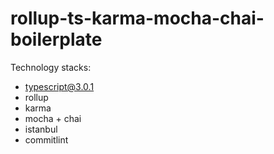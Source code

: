 # rollup-ts-karma-mocha-chai-boilerplate

Technology stacks:

- typescript@3.0.1
- rollup
- karma
- mocha + chai
- istanbul
- commitlint
